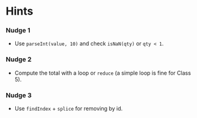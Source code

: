# Hints

### Nudge 1
- Use `parseInt(value, 10)` and check `isNaN(qty)` or `qty < 1`.

### Nudge 2
- Compute the total with a loop or `reduce` (a simple loop is fine for Class 5).

### Nudge 3
- Use `findIndex` + `splice` for removing by id.
